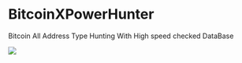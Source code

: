 # BitcoinXPowerHunter

Bitcoin All Address Type Hunting With High speed checked DataBase

![](https://raw.githubusercontent.com/Pymmdrza/BitcoinXPowerHunter/mainx/xpower.JPG)
